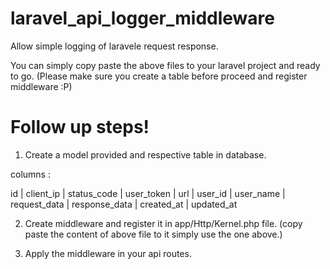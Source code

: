 # laravel_api_logger_middleware
Allow simple logging of laravele request response.

You can simply copy paste the above files to your laravel project and ready to go.
(Please make sure you create a table before proceed and register middleware :P) 

# Follow up steps!

1) Create a model provided and respective table in database.

columns :

 id | client_ip | status_code | user_token | url | user_id | user_name | request_data | response_data | created_at | updated_at


2) Create middleware and register it in app/Http/Kernel.php file.
   (copy paste the content of above file to it simply use the one above.)

3) Apply the middleware in your api routes. 
